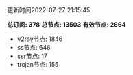 更新时间2022-07-27 21:15:45

**总订阅: 378**
**总节点: 13503**
**有效节点: 2664**
- v2ray节点: 1846
- ss节点: 646
- ssr节点: 17
- trojan节点: 155
